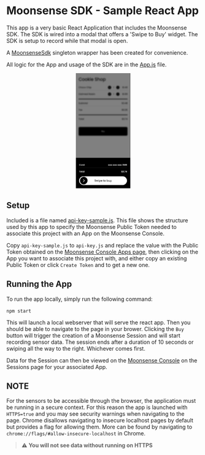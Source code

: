 # Moonsense SDK - Sample React App

This app is a very basic React Application that includes the Moonsense SDK. The SDK is wired into a 
modal that offers a 'Swipe to Buy' widget. The SDK is setup to record while that modal is open.

A [MoonsenseSdk](src/Moonsense.js) singleton wrapper has been created for convenience.

All logic for the App and usage of the SDK are in the [App.js](src/App.js) file.

<p align="center">
    <img height="300" src="doc-images/PaymentAppScreenshot.png" />
</p>

## Setup

Included is a file named [api-key-sample.js](src/api-key-sample.js). This file shows the structure used by this app to specify the Moonsense Public Token needed to associate this project with an App on the Moonsense Console. 

Copy `api-key-sample.js` to `api-key.js` and replace the value with the Public Token obtained on the [Moonsense Console Apps page](https://console.moonsense.cloud/apps), then clicking on the App you want to associate this project with, and either copy an existing Public Token or click `Create Token` and to get a new one.

## Running the App

To run the app locally, simply run the following command:

```
npm start
```

This will launch a local webserver that will serve the react app. Then you should be able to navigate to the page in your brower. Clicking the `Buy` button will trigger the creation of a Moonsense Session and will start recording sensor data. The session ends after a duration of 10 seconds or swiping all the way to the right. Whichever comes first.

Data for the Session can then be viewed on the [Moonsense Console](https://console.moonsense.cloud) on the Sessions page for your associated App.

## NOTE

For the sensors to be accessible through the browser, the application must be running in a secure context. For this reason the app is launched with `HTTPS=true` and you may see security warnings when navigating to the page. Chrome disallows navigating to insecure localhost pages by default but provides a flag for allowing them. More can be found by navigating to `chrome://flags/#allow-insecure-localhost` in Chrome.

> :warning: **You will not see data without running on HTTPS**
